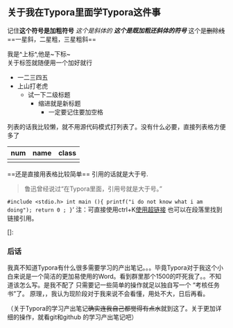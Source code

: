 ## 关于我在Typora里面学Typora这件事
记住**这个符号是加粗符号**
*这个是斜体的*
***这个是既加粗还斜体的符号***
这个是~~删除线~~
==一星斜，二星粗，三星粗斜== 

我是^上标^,他是~下标~	
关于标签就随便用一个加好就行

+ 一二三四五
+ 上山打老虎
  + 试一下二级标题
    + 缩进就是新标题
      + 一定要记住要加空格

列表的话我比较懒，就不用源代码模式打列表了。没有什么必要，直接列表格方便多了

| num  | name | class |
| ---- | ---- | ----- |
|      |      |       |
==还是直接用表格比较简单==
引用的话就是大于号.

>鲁迅曾经说过“在Typora里面，引用号就是大于号。”

`#include <stdio.h>
 int main (){
 	printf("i do not know what i am doing");
 return 0 ;
 }`‘
注：可直接使用ctrl+K[使用超链接]()
也可以在段落里找到链接引用。

[]: 

### 后话
我真不知道Typora有什么很多需要学习的产出笔记。。。毕竟Typora对于我这个小白来说是一个简洁的更加易使用的Word。看到群里那个1500的吓死我了。。不知道该怎么写。是我不配了
  只需要记一些简单的操作就足以独自写一个 “考核任务书”了。
原理，，我认为现阶段对于我来说不会看懂，用处不大，日后再看。

（关于Typora的学习产出笔记~~确实连我自己都觉得有点水~~就到这了。关于更加详细的操作，就看git和github 的学习产出笔记吧）